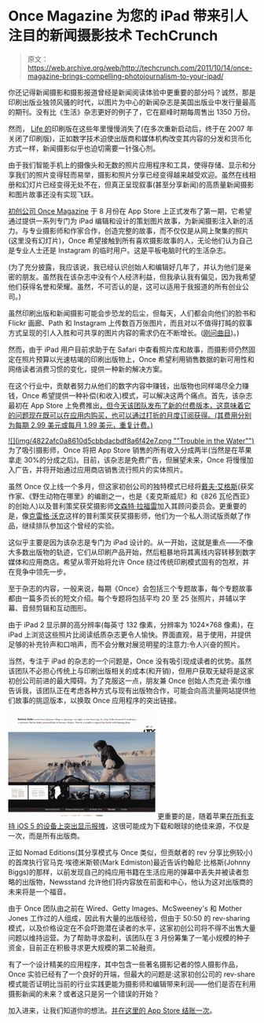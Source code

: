 # Once Magazine 为您的 iPad 带来引人注目的新闻摄影技术 TechCrunch

> 原文：<https://web.archive.org/web/http://techcrunch.com/2011/10/14/once-magazine-brings-compelling-photojournalism-to-your-ipad/>

你还记得新闻摄影和摄影报道曾经是新闻阅读体验中更重要的部分吗？诚然，那是印刷出版业独领风骚的时代，以图片为中心的新闻杂志是美国出版业中发行量最高的期刊。没有比《生活》杂志更好的例子了，它在巅峰时期每周售出 1350 万份。

然而， [Life 的](https://web.archive.org/web/20230205034342/http://en.wikipedia.org/wiki/Life_(magazine))印刷版在这些年里慢慢消失了(在多次重新启动后，终于在 2007 年关闭了印刷版)，正如数字技术迫使出版商和媒体机构改变其内容的分发和货币化方式一样，新闻摄影似乎也迫切需要一针强心剂。

由于我们智能手机上的摄像头和无数的照片应用程序和工具，使得存储、显示和分享我们的照片变得轻而易举，摄影和照片分享已经变得越来越受欢迎。虽然在线相册和幻灯片已经变得无处不在，但真正呈现叙事(甚至分享新闻)的高质量新闻摄影和图片故事还没有实现飞跃。

[初创公司 Once Magazine](https://web.archive.org/web/20230205034342/http://oncemagazine.com/) 于 8 月份在 App Store 上正式发布了第一期，它希望通过提供一系列专门为 iPad 编辑和设计的策划图片故事，为新闻摄影注入新的活力。与专业摄影师和作家合作，创造完整的故事，而不仅仅是从网上聚集的照片(这里没有幻灯片)，Once 希望接触到所有喜欢摄影故事的人，无论他们认为自己是专业人士还是 Instagram 的临时用户。这是平板电脑时代的生活杂志。

(为了充分披露，我应该说，我已经认识创始人和编辑好几年了，并认为他们是亲密的朋友。虽然我在该杂志中没有个人经济利益，但我承认我有偏见，因为我希望他们获得名誉和荣耀。虽然，不可否认的是，这可以适用于我报道的所有创业公司。)

虽然印刷出版和新闻摄影可能会步恐龙的后尘，但每天，人们都会向他们的脸书和 Flickr 画廊、Path 和 Instagram 上传数百万张图片，而且对以不值得打盹的叙事方式呈现的引人入胜和可共享的图片内容的需求仍在不断增长。([刚问曲目](https://web.archive.org/web/20230205034342/https://techcrunch.com/2011/10/14/your-photos-as-stories-tracks-goes-after-the-experience-graph-with-new-ios-app/))。)

然而，由于 iPad 用户目前求助于在 Safari 中查看照片库和故事，而摄影师仍然固定在照片预算以光速枯竭的印刷出版物上，Once 希望利用销售数据的新可用性和网络读者消费习惯的变化，提供一种新的解决方案。

在这个行业中，贡献者努力从他们的数字内容中赚钱，出版物也同样竭尽全力赚钱，Once 希望提供一种补偿(和收入)模式，可以解决这两个痛点。首先，该杂志最初在 App Store 上免费推出[，但今天该团队发布了新的付费版本，这意味着它的问题现在既可以在应用内购买，也可以通过打折的月度订阅获得。(其费用分别为每期 2.99 美元或每月 1.99 美元，重复计费。)](https://web.archive.org/web/20230205034342/http://itunes.apple.com/us/app/once-magazine/id458029981?mt=8)

[![](img/4822afc0a8610d5cbbdacbdf8a6f42e7.png ""Trouble in the Water"")](https://web.archive.org/web/20230205034342/https://techcrunch.com/wp-content/uploads/2011/10/100524-once-press-images-5546-credit-matt-eich-once-magazine.jpg) 为了吸引摄影师，Once 将把 App Store 销售的所有收入分成两半(当然是在苹果拿走 30%的分成之后)。目前，该杂志是免费广告，但展望未来，Once 将慢慢加入广告，并将开始通过应用商店销售流行照片的实体照片。

虽然 Once 仅上线一个多月，但这家初创公司的独特模式已经将[戴夫·艾格斯](https://web.archive.org/web/20230205034342/http://en.wikipedia.org/wiki/Dave_Eggers)(获奖作家、《野生动物在哪里》的编剧之一，也是《麦克斯威尼》和《826 瓦伦西亚》的创始人)以及普利策奖获奖摄影师[文森特·拉福雷](https://web.archive.org/web/20230205034342/http://en.wikipedia.org/wiki/Vincent_Laforet)加入其顾问委员会。更重要的是，像[克雷格·沃克](https://web.archive.org/web/20230205034342/http://www.pulitzer.org/works/2010-Feature-Photography)这样的普利策奖获奖摄影师，他们为一个私人测试版贡献了作品，继续排队参加这个曾经的实验。

这似乎主要是因为该杂志是专门为 iPad 设计的。从一开始，这就是重点——不像大多数出版物的轨迹，它们从印刷产品开始，然后粗暴地将其离线内容转移到数字媒体和应用商店。希望从零开始将允许 Once 绕过传统印刷模式固有的包袱，并在竞争中领先一步。

至于杂志的内容，一般来说，每期《Once》会包括三个专题故事，每个专题故事都由一篇多页长的短文介绍。每个专题将包括平均 20 至 25 张照片，并辅以字幕、音频剪辑和互动图形。

由于 iPad 2 显示屏的高分辨率(每英寸 132 像素，分辨率为 1024×768 像素)，在 iPad 上浏览这些照片比阅读纸质杂志更令人愉快。界面直观，易于使用，并提供足够的补充铃声和口哨声，而不会分散对展览明星的注意力:令人兴奋的照片。

当然，专注于 iPad 的杂志的一个问题是，Once 没有吸引现成读者的优势。虽然该团队不必担心传统上与印刷出版相关的成本(和开销)，但用户获取无疑将是这家初创公司前进的最大障碍。为了克服这一点，朋友兼 Once 创始人杰克逊·索尔维告诉我，该团队正在考虑各种方式与现有出版物合作，可能会向高流量网站提供他们故事的挑逗版本，以换取 Once 应用程序的突出链接。

[![](img/801c05b4baec0f806bd40b939d456892.png "Screen shot 2011-10-14 at 4.00.44 PM")](https://web.archive.org/web/20230205034342/https://techcrunch.com/wp-content/uploads/2011/10/screen-shot-2011-10-14-at-4-00-44-pm.png) 更重要的是，随着苹果[在所有支持 iOS 5 的设备上突出显示报摊](https://web.archive.org/web/20230205034342/https://techcrunch.com/2011/10/12/the-ios-newsstand-is-open-for-business/)，这很可能成为下载和眼球的绝佳来源，不仅是一次，而是所有出版商。

正如 Nomad Editions(其分享模式与 Once 类似，但贡献者的 rev 分享比例较小)的首席执行官马克·埃德米斯顿(Mark Edmiston)最近告诉约翰尼·比格斯(Johnny Biggs)的那样，以前发现自己的纯应用书籍在生活应用的弹幕中丢失并被读者忽略的出版物，Newsstand 允许他们将内容放在前面和中心，他认为这对出版商的未来将是一个福音。

由于 Once 团队由之前在 Wired、Getty Images、McSweeney's 和 Mother Jones 工作过的人组成，因此有大量的出版经验，但由于 50:50 的 rev-sharing 模式，以及价格设定在不会吓跑潜在读者的水平，这家初创公司将不得不出售大量问题以维持运营。为了帮助寻求盈利，该团队在 3 月份筹集了一笔小规模的种子资金，目前正在积极寻求更大规模的第二轮融资。

有了一个设计精美的应用程序，其中包含一些著名摄影记者的惊人摄影作品，Once 实验已经有了一个良好的开端，但最大的问题是:这家初创公司的 rev-share 模式能否证明比当前的行业实践更能为摄影师和编辑带来利润——他们是否在利用摄影新闻的未来？或者这只是另一个错误的开始？

加入进来，让我们知道你的想法。[并在这里的 App Store 结账一次](https://web.archive.org/web/20230205034342/http://itunes.apple.com/us/app/once-magazine/id458029981?mt=8&ign-mpt=uo%3D4)。